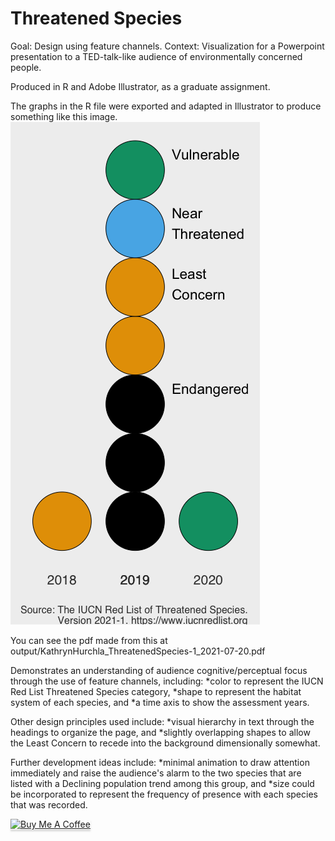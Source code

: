 # Threatened Species

 Goal: Design using feature channels. Context: Visualization for a Powerpoint presentation to a TED-talk-like audience of environmentally concerned people.

Produced in R and Adobe Illustrator, as a graduate assignment.

The graphs in the R file were exported and adapted in Illustrator to produce something like this image.
<img src="img/threatened-species-sub-saharan-africa-west-indian-ocean.png">

You can see the pdf made from this at output/KathrynHurchla_ThreatenedSpecies-1_2021-07-20.pdf 

Demonstrates an understanding of audience cognitive/perceptual focus through the use of feature channels, including: 
*color to represent the IUCN Red List Threatened Species category, 
*shape to represent the habitat system of each species, and 
*a time axis to show the assessment years. 

Other design principles used include:
*visual hierarchy in text through the headings to organize the page, and 
*slightly overlapping shapes to allow the Least Concern to recede into the background dimensionally somewhat. 

Further development ideas include:
*minimal animation to draw attention immediately and raise the audience's alarm to the two species that are listed with a Declining population trend among this group, and
*size could be incorporated to represent the frequency of presence with each species that was recorded.

<a href="https://www.buymeacoffee.com/earthtokathy" target="_blank"><img src="https://www.buymeacoffee.com/assets/img/custom_images/orange_img.png" alt="Buy Me A Coffee" style="height: 41px !important;width: 174px !important;box-shadow: 0px 3px 2px 0px rgba(190, 190, 190, 0.5) !important;-webkit-box-shadow: 0px 3px 2px 0px rgba(190, 190, 190, 0.5) !important;" ></a>
